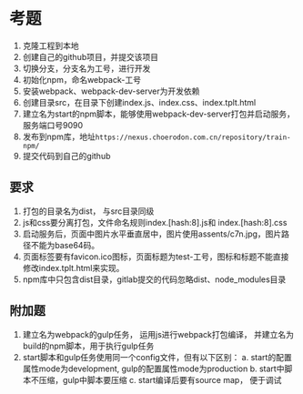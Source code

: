# 考题

1. 克隆工程到本地
2. 创建自己的github项目，并提交该项目
3. 切换分支，分支名为工号，进行开发
4. 初始化npm，命名webpack-工号 
5. 安装webpack、webpack-dev-server为开发依赖
6. 创建目录src，在目录下创建index.js、index.css、index.tplt.html
7. 建立名为start的npm脚本，能够使用webpack-dev-server打包并启动服务，服务端口号9090
8. 发布到npm库，地址`https://nexus.choerodon.com.cn/repository/train-npm/`
9. 提交代码到自己的github

## 要求

1. 打包的目录名为dist， 与src目录同级
2. js和css要分离打包，文件命名规则index.\[hash:8\].js和 index.\[hash:8\].css
3. 启动服务后，页面中图片水平垂直居中，图片使用assents/c7n.jpg，图片路径不能为base64码。
4. 页面标签要有favicon.ico图标，页面标题为test-工号，图标和标题不能直接修改index.tplt.html来实现。
5. npm库中只包含dist目录，gitlab提交的代码忽略dist、node_modules目录

## 附加题

1. 建立名为webpack的gulp任务， 运用js进行webpack打包编译， 并建立名为build的npm脚本，用于执行gulp任务
2. start脚本和gulp任务使用同一个config文件，但有以下区别：
   a. start的配置属性mode为development, gulp的配置属性mode为production
   b. start中脚本不压缩，gulp中脚本要压缩
   c. start编译后要有source map， 便于调试
